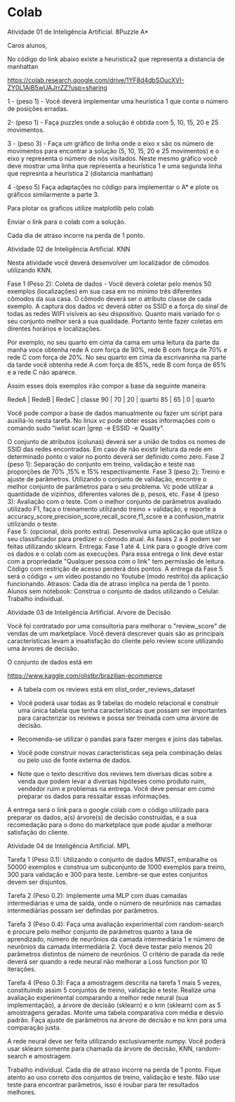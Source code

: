 # Colab

Atividade 01 de Inteligência Artificial. 8Puzzle A*

Caros alunos, 

No código do link abaixo existe a heuristica2 que representa a distancia de manhattan

https://colab.research.google.com/drive/1YF8d4dbSOucXVI-ZY0L1AiB5wUAJrrZZ?usp=sharing

1 - (peso 1) - Você deverá implementar uma heurística 1 que conta o número de posições erradas.

2- (peso 1) - Faça puzzles onde a solução é obtida com 5, 10, 15, 20 e 25 movimentos.

3 - (peso 3) -  Faça um gráfico de linha onde o eixo x são os número de movimentos para encontrar a solução  (5, 10, 15, 20 e 25 movimentos) e o eixo y representa o número de nós visitados. Neste mesmo gráfico você deve mostrar uma linha que representa a heurística 1 e uma segunda linha que represnta a heurística 2 (distancia manhattan)

4 -(peso 5)  Faça adaptações no código para implementar o A* e plote os gráficos similarmente a parte 3. 

Para plotar os graficos utilize matplotlib pelo colab

Enviar o link para o colab com a solução.

Cada dia de atraso incorre na perda de 1 ponto.




Atividade 02 de Inteligência Artificial. KNN

Nesta atividade você deverá desenvolver um localizador de cômodos utilizando KNN.

Fase 1 (Peso 2): Coleta de dados - Você deverá coletar pelo menos 50 exemplos (localizações) em sua casa em no mínimo três diferentes cômodos da sua casa. O cômodo deverá ser o atributo classe de cada exemplo. A captura dos dados vc deverá obter os SSID e a força do sinal de todas as redes WIFI visíveis ao seu dispositivo. Quanto mais variado for o seu conjunto melhor será a sua qualidade. Portanto tente fazer coletas em direntes horários e localizações.

Por exemplo, no seu quarto em cima da cama em uma leitura da parte da manha voce obtenha rede A com força de 90%, rede B com força de 70% e rede C com força de 20%.  No seu quarto em cima da escrivaninha na parte da tarde você obtenha rede A com força de 85%, rede B com força de 65% e a rede C não aparece.

Assim esses dois exemplos irão compor a base da seguinte maneira:

 RedeA | RedeB | RedeC | classe
 90    |  70   |  20   | quarto
 85    |  65   |  0    | quarto
 
Você pode compor a base de dados manualmente ou fazer um script para auxiliá-lo nesta tarefa. No linux vc pode obter essas informações com o comando sudo "iwlist scan |grep -e ESSID -e Quality".

O conjunto de atributos (colunas) deverá ser a união de todos os nomes de SSID das redes encontradas. Em caso de não existir leitura da rede em determinado ponto o valor no ponto deverá ser definido como zero.
Fase 2 (peso 1): Separação do conjunto em treino, validação e teste nas proporções de 70% ,15%  e 15% respectivamente. 
Fase 3 (peso 2): Treino e ajuste de parâmetros.  Utilizando o conjunto de validação, encontre o melhor  conjunto de parâmetros para o seu problema. Vc pode utilizar a quantidade de vizinhos, diferentes valores de p, pesos, etc. 
Fase 4 (peso 3): Avaliação com o teste. Com o melhor conjunto de parâmetros avaliado utilizado F1, faça o treinamento utilizando treino + validação, e reporte a accuracy_score,precision_score,recall_score,f1_score e a confusion_matrix utilizando o teste.  
Fase 5: (opcional, dois ponto extra). Desenvolva uma aplicação que utiliza o seu classificador para predizer o cômodo atual.
As fases 2 a 4 podem ser feitas utilizando sklearn. 
Entrega: Fase 1 até 4. Link para o google drive com os dados e o colab com as execuções.  Para essa entrega o link deve estar com a propriedade "Qualquer pessoa com o link" tem permissão de leitura. Código com restrição de acesso perderá dois pontos. 
A entrega da Fase 5 será o código + um vídeo postando no Youtube (modo restrito) da aplicação funcionando. 
Atrasos: Cada dia de atraso implica na perda de 1 ponto. 
Alunos sem notebook: Construa o conjunto de dados utilizando o Celular. 
Trabalho individual.



Atividade 03 de Inteligência Artificial. Arvore de Decisão

Você foi contratado por uma consultoria para melhorar o "review_score" de vendas de um marketplace. Você deverá descrever quais são as principais características levam a insatisfação do cliente pelo review score utilizando uma árvores de decisão.

O conjunto de dados está em  

https://www.kaggle.com/olistbr/brazilian-ecommerce

- A tabela com os reviews está em olist_order_reviews_dataset

- Você poderá usar todas as 9 tabelas do modelo relacional e construir uma única tabela que tenha características que possam ser importantes para caracterizar os reviews e possa ser treinada com uma árvore de decisão. 

- Recomenda-se utilizar o pandas para fazer merges e joins das tabelas. 

- Você pode construir novas características seja pela combinação delas ou pelo uso de fonte externa de dados. 

- Note que o texto descritivo dos reviews tem diversas dicas sobre a venda que podem levar a diversas hipóteses como produto ruim, vendedor ruim e problemas na entrega. Você deve pensar em como preparar os dados para ressaltar essas informações.

A entrega será o link para o google colab com  o código utilizado para preparar os dados, a(s) árvore(s) de decisão construídas, e a sua recomedação para o dono do marketplace que pode ajudar a melhorar satisfação do cliente.



Atividade 04 de Inteligência Artificial. MPL

Tarefa 1 (Peso 0.1): Utilizando o conjunto de dados MNIST, embaralhe os 50000 exemplos e construa um subconjunto de 1000 exemplos para treino, 300 para validação e 300 para teste. Lembre-se que estes conjuntos devem ser disjuntos. 

Tarefa 2 (Peso 0.2): Implemente uma MLP com duas camadas intermediárias e uma de saída, onde o número de neurônios nas camadas intermediárias possam ser defindas por parâmetros. 

Tarefa 3 (Peso 0.4): Faça uma avaliação experimental com random-search e procure pelo melhor conjunto de parâmetros quanto a taxa de aprendizado, número de neurônios da camada intermediária 1 e número de neurônios da camada intermediária 2. Você deve testar pelo menos 20 parâmetros distintos de número de neurônios. O critério de parada da rede deverá ser quando a rede neural não melhorar a Loss function por 10 iterações. 

Tarefa 4 (Peso 0.3): Faça a amostragem descrita na tarefa 1 mais 5 vezes, constituindo assim 5 conjuntos de treino, validação e teste.  Realize uma avaliação experimental comparando a melhor rede neural (sua implementação),  a árvore de decisão (sklearn) e o knn (sklearn) com as 5 amostragens geradas. Monte uma tabela comparativa com média e desvio padrão. Faça ajuste de parâmetros na árvore de decisão e no knn para uma comparação justa.

A rede neural deve ser feita utilizando exclusivamente numpy.  Você poderá usar sklearn somente para chamada da árvore de decisão, KNN, random-search e amostragem. 

Trabalho individual. 
Cada dia de atraso incorre na perda de 1 ponto.
Fique atento ao uso correto dos conjuntos de treino, validação e teste. Não use teste para encontrar parâmetros, isso é roubar para ter resultados melhores. 
